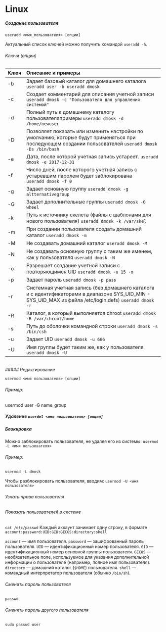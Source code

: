 # Linux

##### Создание пользователя
`useradd <имя_пользователя> [опции]`

Актуальный список ключей можно получить командой `useradd -h`.
###### Ключи (опции)

| Ключ | Описание и примеры                                                                                                                                            |
|:-----|:--------------------------------------------------------------------------------------------------------------------------------------------------------------|
| -b   | Задает базовый каталог для домашнего каталога `useradd user -b useradd dmosk`                                                                            |
| -c   | Создает комментарий для описания учетной записи `useradd dmosk -c "Пользователя для управления системой"`                                                |
| -d   | Полный путь к домашнему каталогу пользователяпримеры `useradd dmosk -d /home/newuser`                                                                   |
| -D   | Позволяет показать или изменить настройки по умолчанию, которые будут применяться при последующем создании пользователей `useradd dmosk -Ds /bin/bash`    |
| -e   | Дата, после которой учетная запись устареет. `useradd dmosk -e 2017-12-31`                                                                               |
| -f   | Число дней, после которого учетная запись с устаревшим паролем будет заблокирована <br> `useradd dmosk -f 0`                                                  |
| -g   | Задает основную группу `useradd dmosk -g altternativegroup`                                                                                              |
| -G   | Задает дополнительные группы `useradd dmosk -G wheel`                                                                                                    |
| -k   | Путь к источнику скелета (файлы с шаблонами для нового пользователя) `useradd dmosk -k /var/skel`                                                        |
| -m   | При создании пользователя создать домашний каталог `useradd dmosk -m`                                                                                    |
| -M   | Не создавать домашний каталог `useradd dmosk -M`                                                                                                         |
| -N   | Не создавать основную группу с таким же именем, как у пользователя `useradd dmosk -N`                                                                    |
| -o   | Разрешает создание учетной записи с повторяющимся UID `useradd dmosk -u 15 -o`                                                                           |
| -p   | Задает пароль `useradd dmosk -p pass`                                                                                                                    |
| -r   | Системная учетная запись (без домашнего каталога и с идентификаторами в диапазоне SYS_UID_MIN - SYS_UID_MAX из файла /etc/login.defs) `useradd dmosk -r` |
| -R   | Каталог, в который выполняется chroot `useradd dmosk -R /var/chroot/home`                                                                                |
| -s   | Путь до оболочки командной строки `useradd dmosk -s /bin/csh`                                                                                            |
| -u   | Задает UID `useradd dmosk -u 666`                                                                                                                        |
| -U   | Имя группы будет таким же, как у пользователя `useradd dmosk -U`                                                                                         |
<br>
##### Редактирование

`usermod <имя пользователя> [опции]`
###### Пример:
usermod user -G name_group

##### Удаление `userdel <имя пользователя> [опции]`

##### Блокировка
Можно заблокировать пользователя, не удаляя его из системы:
`usermod -L <имя пользователя>`

###### Пример:
`usermod -L dmosk`

Чтобы разблокировать пользователя, вводим:
`usermod -U <имя пользователя>`

###### Узнать права пользователя



###### Показать пользователей в системе
`cat /etc/passwd`
Каждый аккаунт занимает одну строку, в формате `account:password:UID:GID:GECOS:directory:shell`

`account`   — имя пользователя.
`password`  — зашифрованный пароль пользователя.
`UID`       — идентификационный номер пользователя.
`GID`       — идентификационный номер основной группы пользователя.
`GECOS`     — необязательное поле, используемое для указания дополнительной информации о пользователе (например, полное имя пользователя).
`directory` — домашний каталог (`$HOME`) пользователя.
`shell`     — командный интерпретатор пользователя (обычно `/bin/sh`).


###### Сменить пароль пользователя
`passwd`

###### Сменить пароль другого пользователя
`sudo passwd user`
